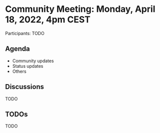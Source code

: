# Community Meeting: Monday, April 18, 2022, 4pm CEST

Participants: TODO

## Agenda

* Community updates
* Status updates
* Others

## Discussions

TODO

## TODOs

TODO
